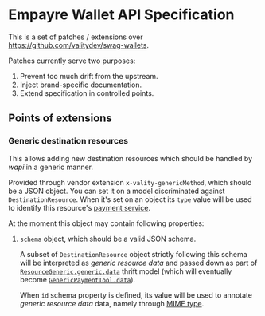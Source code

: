 # Empayre Wallet API Specification

This is a set of patches / extensions over https://github.com/valitydev/swag-wallets.

Patches currently serve two purposes:
1. Prevent too much drift from the upstream.
2. Inject brand-specific documentation.
3. Extend specification in controlled points.

## Points of extensions

### Generic destination resources

This allows adding new destination resources which should be handled by _wapi_ in a generic manner.

Provided through vendor extension `x-vality-genericMethod`, which should be a JSON object. You can set it on a model discriminated against `DestinationResource`. When it's set on an object its `type` value will be used to identify this resource's [payment service](https://github.com/valitydev/fistful-proto/blob/eeff5ba9/proto/base.thrift#L167).

At the moment this object may contain following properties:

1. `schema` object, which should be a valid JSON schema.

    A subset of `DestinationResource` object strictly following this schema will be interpreted as _generic resource data_ and passed down as part of [`ResourceGeneric.generic.data`](https://github.com/valitydev/fistful-proto/blob/eeff5ba9/proto/base.thrift#L179) thrift model (which will eventually become [`GenericPaymentTool.data`](https://github.com/valitydev/damsel/blob/b25d3365/proto/domain.thrift#L1855)).

    When `id` schema property is defined, its value will be used to annotate _generic resource data_ data, namely through [MIME type](https://github.com/valitydev/fistful-proto/blob/eeff5ba9/proto/base.thrift#L174).
